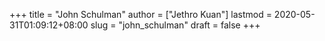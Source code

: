 +++
title = "John Schulman"
author = ["Jethro Kuan"]
lastmod = 2020-05-31T01:09:12+08:00
slug = "john_schulman"
draft = false
+++
